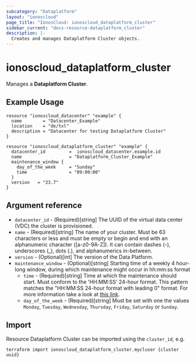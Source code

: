 ```yaml
---
subcategory: "Dataplatform"
layout: "ionoscloud"
page_title: "IonosCloud: ionoscloud_dataplatform_cluster"
sidebar_current: "docs-resource-dataplatform_cluster"
description: |-
  Creates and manages Dataplatform Cluster objects.
---
```


# ionoscloud_dataplatform_cluster

Manages a **Dataplatform Cluster**.

## Example Usage

```hcl
resource "ionoscloud_datacenter" "example" {
  name        = "Datacenter_Example"
  location    = "de/txl"
  description = "Datacenter for testing Dataplatform Cluster"
}

resource "ionoscloud_dataplatform_cluster" "example" {
  datacenter_id   		=  ionoscloud_datacenter.example.id
  name 					= "Dataplatform_Cluster_Example"
  maintenance_window {
    day_of_the_week  	= "Sunday"
    time				= "09:00:00"
  }
  version	= "23.7"
}
```

## Argument reference

* `datacenter_id` - (Required)[string] The UUID of the virtual data center (VDC) the cluster is provisioned.
* `name` - (Required)[string] The name of your cluster. Must be 63 characters or less and must be empty or begin and end with an alphanumeric character ([a-z0-9A-Z]). It can contain dashes (-), underscores (_), dots (.), and alphanumerics in-between.
* `version` - (Optional)[int] The version of the Data Platform.
* `maintenance_window` - (Optional)[string] Starting time of a weekly 4 hour-long window, during which maintenance might occur in hh:mm:ss format
  * `time` - (Required)[string] Time at which the maintenance should start. Must conform to the 'HH:MM:SS' 24-hour format. This pattern matches the "HH:MM:SS 24-hour format with leading 0" format. For more information take a look at [this link](https://stackoverflow.com/questions/7536755/regular-expression-for-matching-hhmm-time-format).
  * `day_of_the_week` - (Required)[string] Must be set with one the values `Monday`, `Tuesday`, `Wednesday`, `Thursday`, `Friday`, `Saturday` or `Sunday`.

## Import

Resource Dataplatform Cluster can be imported using the `cluster_id`, e.g.

```shell
terraform import ionoscloud_dataplatform_cluster.mycluser {cluster uuid}
```
